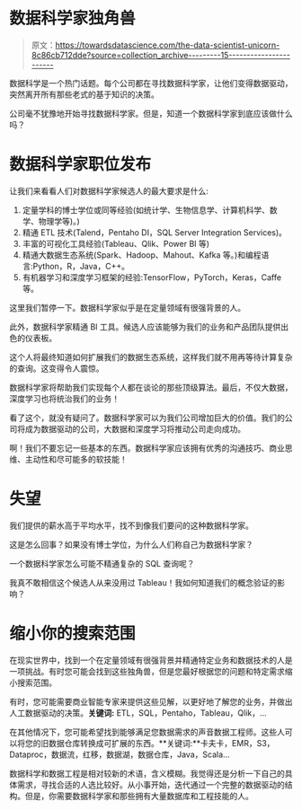 # 数据科学家独角兽

> 原文：<https://towardsdatascience.com/the-data-scientist-unicorn-8c86cb712dde?source=collection_archive---------15----------------------->

数据科学是一个热门话题。每个公司都在寻找数据科学家，让他们变得数据驱动，突然离开所有那些老式的基于知识的决策。

公司毫不犹豫地开始寻找数据科学家。但是，知道一个数据科学家到底应该做什么吗？

# 数据科学家职位发布

让我们来看看人们对数据科学家候选人的最大要求是什么:

1.  定量学科的博士学位或同等经验(如统计学、生物信息学、计算机科学、数学、物理学等)。)
2.  精通 ETL 技术(Talend，Pentaho DI，SQL Server Integration Services)。
3.  丰富的可视化工具经验(Tableau、Qlik、Power BI 等)
4.  精通大数据生态系统(Spark、Hadoop、Mahout、Kafka 等。)和编程语言:Python，R，Java，C++。
5.  有机器学习和深度学习框架的经验:TensorFlow，PyTorch，Keras，Caffe 等。

这里我们暂停一下。数据科学家似乎是在定量领域有很强背景的人。

此外，数据科学家精通 BI 工具。候选人应该能够为我们的业务和产品团队提供出色的仪表板。

这个人将最终知道如何扩展我们的数据生态系统，这样我们就不用再等待计算复杂的查询。这变得令人震惊。

数据科学家将帮助我们实现每个人都在谈论的那些顶级算法。最后，不仅大数据，深度学习也将统治我们的业务！

看了这个，就没有疑问了。数据科学家可以为我们公司增加巨大的价值。我们的公司将成为数据驱动的公司，大数据和深度学习将推动公司走向成功。

啊！我们不要忘记一些基本的东西。数据科学家应该拥有优秀的沟通技巧、商业思维、主动性和尽可能多的软技能！

# 失望

我们提供的薪水高于平均水平，找不到像我们要问的这种数据科学家。

这是怎么回事？如果没有博士学位，为什么人们称自己为数据科学家？

一个数据科学家怎么可能不精通复杂的 SQL 查询呢？

我真不敢相信这个候选人从来没用过 Tableau！我如何知道我们的概念验证的影响？

# 缩小你的搜索范围

在现实世界中，找到一个在定量领域有很强背景并精通特定业务和数据技术的人是一项挑战。有时您可能会找到这些独角兽，但是您最好根据您的问题和特定需求缩小搜索范围。

有时，您可能需要商业智能专家来提供这些见解，以更好地了解您的业务，并做出人工数据驱动的决策。**关键词:** ETL，SQL，Pentaho，Tableau，Qlik，…

在其他情况下，您可能希望找到能够满足您数据需求的声音数据工程师。这些人可以将您的旧数据仓库转换成可扩展的东西。**关键词:**卡夫卡，EMR，S3，Dataproc，数据流，红移，数据湖，数据仓库，Java，Scala…

数据科学和数据工程是相对较新的术语，含义模糊。我觉得还是分析一下自己的具体需求，寻找合适的人选比较好。从小事开始，迭代通过一个完整的数据驱动的结构。但是，你需要数据科学家和那些拥有大量数据库和工程技能的人。